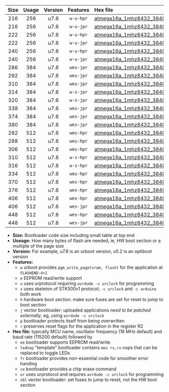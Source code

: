 |Size|Usage|Version|Features|Hex file|
|:-:|:-:|:-:|:-:|:--|
|216|256|u7.6|`w-u-hpr`|[atmega16a_1mhz8432_38400bps_ur.hex](https://raw.githubusercontent.com/stefanrueger/urboot/main/atmega16a_1mhz8432_38400bps_ur.hex)|
|216|256|u7.6|`w-u-jpr`|[atmega16a_1mhz8432_38400bps_ur_vbl.hex](https://raw.githubusercontent.com/stefanrueger/urboot/main/atmega16a_1mhz8432_38400bps_ur_vbl.hex)|
|222|256|u7.6|`w-u-hpr`|[atmega16a_1mhz8432_38400bps_lednop_ur.hex](https://raw.githubusercontent.com/stefanrueger/urboot/main/atmega16a_1mhz8432_38400bps_lednop_ur.hex)|
|222|256|u7.6|`w-u-jpr`|[atmega16a_1mhz8432_38400bps_lednop_ur_vbl.hex](https://raw.githubusercontent.com/stefanrueger/urboot/main/atmega16a_1mhz8432_38400bps_lednop_ur_vbl.hex)|
|240|256|u7.6|`w-u-hpr`|[atmega16a_1mhz8432_38400bps_lednop_fr_ur.hex](https://raw.githubusercontent.com/stefanrueger/urboot/main/atmega16a_1mhz8432_38400bps_lednop_fr_ur.hex)|
|240|256|u7.6|`w-u-jpr`|[atmega16a_1mhz8432_38400bps_lednop_fr_ur_vbl.hex](https://raw.githubusercontent.com/stefanrueger/urboot/main/atmega16a_1mhz8432_38400bps_lednop_fr_ur_vbl.hex)|
|286|384|u7.6|`weu-jpr`|[atmega16a_1mhz8432_38400bps_ee_ur_vbl.hex](https://raw.githubusercontent.com/stefanrueger/urboot/main/atmega16a_1mhz8432_38400bps_ee_ur_vbl.hex)|
|292|384|u7.6|`weu-jpr`|[atmega16a_1mhz8432_38400bps_ee_lednop_ur_vbl.hex](https://raw.githubusercontent.com/stefanrueger/urboot/main/atmega16a_1mhz8432_38400bps_ee_lednop_ur_vbl.hex)|
|310|384|u7.6|`weu-jpr`|[atmega16a_1mhz8432_38400bps_ee_lednop_fr_ur_vbl.hex](https://raw.githubusercontent.com/stefanrueger/urboot/main/atmega16a_1mhz8432_38400bps_ee_lednop_fr_ur_vbl.hex)|
|314|384|u7.6|`w-s-jpr`|[atmega16a_1mhz8432_38400bps_vbl.hex](https://raw.githubusercontent.com/stefanrueger/urboot/main/atmega16a_1mhz8432_38400bps_vbl.hex)|
|320|384|u7.6|`w-s-jpr`|[atmega16a_1mhz8432_38400bps_lednop_vbl.hex](https://raw.githubusercontent.com/stefanrueger/urboot/main/atmega16a_1mhz8432_38400bps_lednop_vbl.hex)|
|338|384|u7.6|`weu-jpr`|[atmega16a_1mhz8432_38400bps_ee_lednop_fr_ce_ur_vbl.hex](https://raw.githubusercontent.com/stefanrueger/urboot/main/atmega16a_1mhz8432_38400bps_ee_lednop_fr_ce_ur_vbl.hex)|
|374|384|u7.6|`wes-jpr`|[atmega16a_1mhz8432_38400bps_ee_vbl.hex](https://raw.githubusercontent.com/stefanrueger/urboot/main/atmega16a_1mhz8432_38400bps_ee_vbl.hex)|
|380|384|u7.6|`wes-jpr`|[atmega16a_1mhz8432_38400bps_ee_lednop_vbl.hex](https://raw.githubusercontent.com/stefanrueger/urboot/main/atmega16a_1mhz8432_38400bps_ee_lednop_vbl.hex)|
|282|512|u7.6|`weu-hpr`|[atmega16a_1mhz8432_38400bps_ee_ur.hex](https://raw.githubusercontent.com/stefanrueger/urboot/main/atmega16a_1mhz8432_38400bps_ee_ur.hex)|
|288|512|u7.6|`weu-hpr`|[atmega16a_1mhz8432_38400bps_ee_lednop_ur.hex](https://raw.githubusercontent.com/stefanrueger/urboot/main/atmega16a_1mhz8432_38400bps_ee_lednop_ur.hex)|
|306|512|u7.6|`weu-hpr`|[atmega16a_1mhz8432_38400bps_ee_lednop_fr_ur.hex](https://raw.githubusercontent.com/stefanrueger/urboot/main/atmega16a_1mhz8432_38400bps_ee_lednop_fr_ur.hex)|
|310|512|u7.6|`w-s-hpr`|[atmega16a_1mhz8432_38400bps.hex](https://raw.githubusercontent.com/stefanrueger/urboot/main/atmega16a_1mhz8432_38400bps.hex)|
|316|512|u7.6|`w-s-hpr`|[atmega16a_1mhz8432_38400bps_lednop.hex](https://raw.githubusercontent.com/stefanrueger/urboot/main/atmega16a_1mhz8432_38400bps_lednop.hex)|
|334|512|u7.6|`weu-hpr`|[atmega16a_1mhz8432_38400bps_ee_lednop_fr_ce_ur.hex](https://raw.githubusercontent.com/stefanrueger/urboot/main/atmega16a_1mhz8432_38400bps_ee_lednop_fr_ce_ur.hex)|
|370|512|u7.6|`wes-hpr`|[atmega16a_1mhz8432_38400bps_ee.hex](https://raw.githubusercontent.com/stefanrueger/urboot/main/atmega16a_1mhz8432_38400bps_ee.hex)|
|376|512|u7.6|`wes-hpr`|[atmega16a_1mhz8432_38400bps_ee_lednop.hex](https://raw.githubusercontent.com/stefanrueger/urboot/main/atmega16a_1mhz8432_38400bps_ee_lednop.hex)|
|406|512|u7.6|`wes-hpr`|[atmega16a_1mhz8432_38400bps_ee_lednop_fr.hex](https://raw.githubusercontent.com/stefanrueger/urboot/main/atmega16a_1mhz8432_38400bps_ee_lednop_fr.hex)|
|406|512|u7.6|`wes-jpr`|[atmega16a_1mhz8432_38400bps_ee_lednop_fr_vbl.hex](https://raw.githubusercontent.com/stefanrueger/urboot/main/atmega16a_1mhz8432_38400bps_ee_lednop_fr_vbl.hex)|
|448|512|u7.6|`wes-hpr`|[atmega16a_1mhz8432_38400bps_ee_lednop_fr_ce.hex](https://raw.githubusercontent.com/stefanrueger/urboot/main/atmega16a_1mhz8432_38400bps_ee_lednop_fr_ce.hex)|
|448|512|u7.6|`wes-jpr`|[atmega16a_1mhz8432_38400bps_ee_lednop_fr_ce_vbl.hex](https://raw.githubusercontent.com/stefanrueger/urboot/main/atmega16a_1mhz8432_38400bps_ee_lednop_fr_ce_vbl.hex)|

- **Size:** Bootloader code size including small table at top end
- **Useage:** How many bytes of flash are needed, ie, HW boot section or a multiple of the page size
- **Version:** For example, u7.6 is an urboot version, o5.2 is an optiboot version
- **Features:**
  + `w` urboot provides `pgm_write_page(sram, flash)` for the application at `FLASHEND-4+1`
  + `e` EEPROM read/write support
  + `u` uses urprotocol requiring `avrdude -c urclock` for programming
  + `s` uses skeleton of STK500v1 protocol; `-c urclock` and `-c arduino` both work
  + `h` hardware boot section: make sure fuses are set for reset to jump to boot section
  + `j` vector bootloader: uploaded applications *need to be patched externally*, eg, using `avrdude -c urclock`
  + `p` bootloader protects itself from being overwritten
  + `r` preserves reset flags for the application in the register R2
- **Hex file:** typically MCU name, oscillator frequency (16 MHz default) and baud rate (115200 default) followed by
  + `ee` bootloader supports EEPROM read/write
  + `lednop` "template" bootloader contains `mov rx,rx` nops that can be replaced to toggle LEDs
  + `fr` bootloader provides non-essential code for smoother error handing
  + `ce` bootloader provides a chip erase command
  + `ur` uses urprotocol and requires `avrdude -c urclock` for programming
  + `vbl` vector bootloader: set fuses to jump to reset, not the HW boot section
